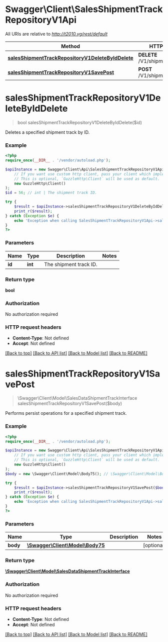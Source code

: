 # Swagger\Client\SalesShipmentTrackRepositoryV1Api

All URIs are relative to *http://t2010.vg/rest/default*

Method | HTTP request | Description
------------- | ------------- | -------------
[**salesShipmentTrackRepositoryV1DeleteByIdDelete**](SalesShipmentTrackRepositoryV1Api.md#salesShipmentTrackRepositoryV1DeleteByIdDelete) | **DELETE** /V1/shipment/track/{id} | 
[**salesShipmentTrackRepositoryV1SavePost**](SalesShipmentTrackRepositoryV1Api.md#salesShipmentTrackRepositoryV1SavePost) | **POST** /V1/shipment/track | 


# **salesShipmentTrackRepositoryV1DeleteByIdDelete**
> bool salesShipmentTrackRepositoryV1DeleteByIdDelete($id)



Deletes a specified shipment track by ID.

### Example
```php
<?php
require_once(__DIR__ . '/vendor/autoload.php');

$apiInstance = new Swagger\Client\Api\SalesShipmentTrackRepositoryV1Api(
    // If you want use custom http client, pass your client which implements `GuzzleHttp\ClientInterface`.
    // This is optional, `GuzzleHttp\Client` will be used as default.
    new GuzzleHttp\Client()
);
$id = 56; // int | The shipment track ID.

try {
    $result = $apiInstance->salesShipmentTrackRepositoryV1DeleteByIdDelete($id);
    print_r($result);
} catch (Exception $e) {
    echo 'Exception when calling SalesShipmentTrackRepositoryV1Api->salesShipmentTrackRepositoryV1DeleteByIdDelete: ', $e->getMessage(), PHP_EOL;
}
?>
```

### Parameters

Name | Type | Description  | Notes
------------- | ------------- | ------------- | -------------
 **id** | **int**| The shipment track ID. |

### Return type

**bool**

### Authorization

No authorization required

### HTTP request headers

 - **Content-Type**: Not defined
 - **Accept**: Not defined

[[Back to top]](#) [[Back to API list]](../../README.md#documentation-for-api-endpoints) [[Back to Model list]](../../README.md#documentation-for-models) [[Back to README]](../../README.md)

# **salesShipmentTrackRepositoryV1SavePost**
> \Swagger\Client\Model\SalesDataShipmentTrackInterface salesShipmentTrackRepositoryV1SavePost($body)



Performs persist operations for a specified shipment track.

### Example
```php
<?php
require_once(__DIR__ . '/vendor/autoload.php');

$apiInstance = new Swagger\Client\Api\SalesShipmentTrackRepositoryV1Api(
    // If you want use custom http client, pass your client which implements `GuzzleHttp\ClientInterface`.
    // This is optional, `GuzzleHttp\Client` will be used as default.
    new GuzzleHttp\Client()
);
$body = new \Swagger\Client\Model\Body75(); // \Swagger\Client\Model\Body75 | 

try {
    $result = $apiInstance->salesShipmentTrackRepositoryV1SavePost($body);
    print_r($result);
} catch (Exception $e) {
    echo 'Exception when calling SalesShipmentTrackRepositoryV1Api->salesShipmentTrackRepositoryV1SavePost: ', $e->getMessage(), PHP_EOL;
}
?>
```

### Parameters

Name | Type | Description  | Notes
------------- | ------------- | ------------- | -------------
 **body** | [**\Swagger\Client\Model\Body75**](../Model/Body75.md)|  | [optional]

### Return type

[**\Swagger\Client\Model\SalesDataShipmentTrackInterface**](../Model/SalesDataShipmentTrackInterface.md)

### Authorization

No authorization required

### HTTP request headers

 - **Content-Type**: Not defined
 - **Accept**: Not defined

[[Back to top]](#) [[Back to API list]](../../README.md#documentation-for-api-endpoints) [[Back to Model list]](../../README.md#documentation-for-models) [[Back to README]](../../README.md)

